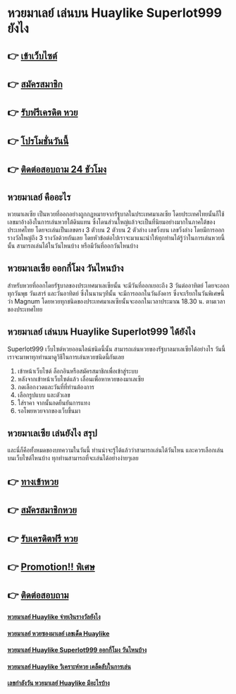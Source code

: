 # หวยมาเลย์ เล่นบน Huaylike Superlot999 ยังไง

## 👉 [เข้าเว็บไซต์](https://bit.ly/3LhMO5Q)
## 👉 [สมัครสมาชิก](https://bit.ly/3S7ipcO)
## 👉 [รับฟรีเครดิต หวย](https://bit.ly/3S7ipcO)
## 👉 [โปรโมชั่นวันนี้](https://bit.ly/3S7ipcO)
## 👉 [ติดต่อสอบถาม 24 ชัวโมง](https://bit.ly/3S7ipcO)

## หวยมาเลย์ คืออะไร
หวยมาเลเซีย เป็นหวยที่ออกอย่างถูกกฏหมายจากรัฐบาลในประเทศมาเลเซีย โดยประเทศไทยนั้นก็ใช้เลขมาอ้างอิงในการเล่นหวยใต้ดินแทน ซึ่งโดนส่วนใหญ่แล้วจะเป็นที่นิยมอย่างมากในภาคใต้ของประเทศไทย โดยจะเล่นเป็นเลขตรง 3 ตัวบน 2 ตัวบน 2 ตัวล่าง เลขวิ่งบน เลขวิ่งล่าง โดยมีการออกรางวัลใหญ่ถึง 3 รางวัลด้วยกันเลย โดยหัวข้อต่อไปเราจะมาแนะนำให้ทุกท่านได้รู้ว่าในการเล่นหวยนี้นั้น สามารถเล่นได้ในวันไหนบ้าง หรือมีวันที่ออกวันไหนบ้าง

## หวยมาเลเซีย ออกกี่โมง วันไหนบ้าง
สำหรับหวยที่ออกโดยรัฐบาลของประเทศมาเลเซียนั้น จะมีวันที่ออกเยอะถึง 3 วันต่ออาทิตย์ โดยจะออกทุกวันพุธ วันเสาร์ และวันอาทิตย์ ซึ่งในนานๆทีนั้น จะมีการออกในวันอังคาร ซึ่งจะเรียกในวันพิเศษนี้ว่า Magnum โดยหวยทุกชนิดของประเทศมาเลเซียนั้นจะออกในเวลาประมาณ 18.30 น. ตามเวลาของประเทศไทย

## หวยมาเลย์ เล่นบน Huaylike Superlot999 ได้ยังไง
Superlot999 เว็บไซต์หวยออนไลน์ชนิดนี้นั้น สามารถเล่นหวยของรัฐบาลมาเลเซียได้อย่างไร วันนี้เราจะมาพาทุกท่านมาดูวิธีในการเล่นหวยชนิดนี้กันเลย
1. เข้าหน้าเว็บไซต์ ล็อกอินหรือสมัครสมาชิกเพื่อเข้าสู่ระบบ
2. หลังจากเข้าหน้าเว็บไซต์แล้ว เลื่อนเพื่อหาหวยของมาเลเซีย
3. กดเลือกงวดและวันที่ที่ท่านต้องการ
4. เลือกรูปแบบ และตัวเลข 
5. ใส่ราคา จากนั้นกดยืนยันการแทง
6. รอโพยหวยจากของเว็บขึ้นมา

## หวยมาเลเซีย เล่นยังไง สรุป
และนี่ก็คือทั้งหมดของบทความในวันนี้ ท่านน่าจะรู้ได้แล้วว่าสามารถเล่นได้วันไหน และควรเลือกเล่นบนเว็บไซต์ไหนบ้าง ทุกท่านสามารถที่จะเล่นได้อย่างง่ายๆเลย

## 👉 [ทางเข้าหวย](https://bit.ly/3LhMO5Q)
## 👉 [สมัครสมาชิกหวย](https://bit.ly/3S7ipcO)
## 👉 [รับเครดิตฟรี หวย](https://bit.ly/3S7ipcO)
## 👉 [Promotion!! พิเศษ](https://bit.ly/3S7ipcO)
## 👉 [ติดต่อสอบถาม](https://bit.ly/3S7ipcO)

#### [หวยมาเลย์ Huaylike จ่ายเงินรางวัลยังไง](https://atom.io/themes/หวยมาเลย์%20Huaylike%20จ่ายเงินรางวัลยังไง)
#### [หวยมาเลย์ หวยซองมาเลย์ เลขเด็ด Huaylike](https://atom.io/themes/หวยมาเลย์%20หวยซองมาเลย์%20เลขเด็ด%20Huaylike)
#### [หวยมาเลย์ Huaylike Superlot999 ออกกี่โมง วันไหนบ้าง](https://atom.io/themes/หวยมาเลย์%20Huaylike%20Superlot999%20ออกกี่โมง%20วันไหนบ้าง)
#### [หวยมาเลย์ Huaylike วิเคราะห์หวย เคล็ดลับในการเล่น](https://atom.io/themes/หวยมาเลย์%20Huaylike%20วิเคราะห์หวย%20เคล็ดลับในการเล่น)
#### [เลขกำลังวัน หวยมาเลย์ Huaylike มีอะไรบ้าง](https://atom.io/themes/เลขกำลังวัน%20หวยมาเลย์%20Huaylike%20มีอะไรบ้าง)